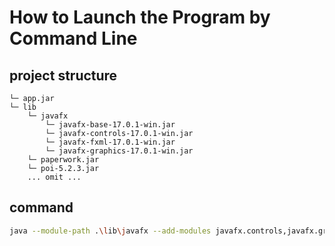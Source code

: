 # How to Launch the Program by Command Line

## project structure

```text
└─ app.jar
└─ lib
    └─ javafx
        └─ javafx-base-17.0.1-win.jar
        └─ javafx-controls-17.0.1-win.jar
        └─ javafx-fxml-17.0.1-win.jar
        └─ javafx-graphics-17.0.1-win.jar
    └─ paperwork.jar
    └─ poi-5.2.3.jar
    ... omit ...
```

## command

```bash
java --module-path .\lib\javafx --add-modules javafx.controls,javafx.graphics,javafx.fxml -jar app.jar
```
